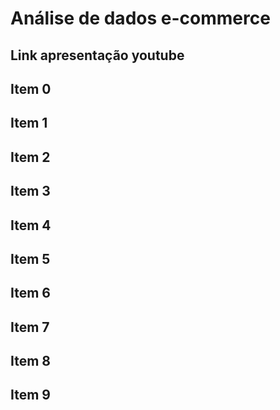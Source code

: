 # Análise de dados e-commerce

## Link apresentação youtube

## Item 0

## Item 1

## Item 2

## Item 3

## Item 4

## Item 5

## Item 6

## Item 7

## Item 8

## Item 9
